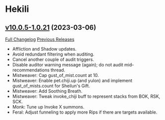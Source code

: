 # Hekili

## [v10.0.5-1.0.21](https://github.com/Hekili/hekili/tree/v10.0.5-1.0.21) (2023-03-06)
[Full Changelog](https://github.com/Hekili/hekili/compare/v10.0.5-1.0.20...v10.0.5-1.0.21) [Previous Releases](https://github.com/Hekili/hekili/releases)

- Affliction and Shadow updates.  
- Avoid redundant filtering when auditing.  
- Cancel another couple of audit triggers.  
- Disable auditor warning message (again); do not audit mid-recommendations thread.  
- Mistweaver: Cap gust\_of\_mist.count at 10.  
- Mistweaver: Enable pet.chiji.up (and yulon) and implement gust\_of\_mists.count for Sheilun's Gift.  
- Mistweaver: Add Soothing Breath.  
- Mistweaver: Tweak invoke\_chiji buff to represent stacks from BOK, RSK, SCK.  
- Monk: Tune up Invoke X summons.  
- Feral: Adjust funneling to apply more Rips if there are targets available.  
